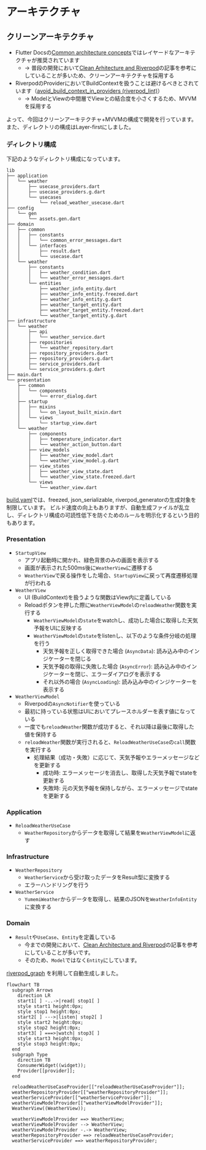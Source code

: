 # アーキテクチャ

## クリーンアーキテクチャ

- Flutter Docsの[Common architecture concepts](https://docs.flutter.dev/app-architecture/concepts)ではレイヤードなアーキテクチャが推奨されています
  - → 普段の開発において[Clean Arhitecture and Riverpod](https://otakoyi.software/blog/flutter-clean-architecture-with-riverpod-and-supabase)の記事を参考にしていることが多いため、クリーンアーキテクチャを採用する
- RiverpodのProviderにおいてBuildContextを扱うことは避けるべきとされています（[avoid_build_context_in_providers (riverpod_lint)](https://pub.dev/packages/riverpod_lint#avoid_build_context_in_providers-riverpod_generator-only)）
  - → ModelとViewの中間層でViewとの結合度を小さくするため、MVVMを採用する

よって、今回はクリーンアーキテクチャ+MVVMの構成で開発を行っています。
また、ディレクトリの構成はLayer-firstにしました。

### ディレクトリ構成

下記のようなディレクトリ構成になっています。

```
lib
├── application
│   └── weather
│       ├── usecase_providers.dart
│       ├── usecase_providers.g.dart
│       └── usecases
│           └── reload_weather_usecase.dart
├── config
│   └── gen
│       └── assets.gen.dart
├── domain
│   ├── common
│   │   ├── constants
│   │   │   └── common_error_messages.dart
│   │   └── interfaces
│   │       ├── result.dart
│   │       └── usecase.dart
│   └── weather
│       ├── constants
│       │   ├── weather_condition.dart
│       │   └── weather_error_messages.dart
│       └── entities
│           ├── weather_info_entity.dart
│           ├── weather_info_entity.freezed.dart
│           ├── weather_info_entity.g.dart
│           ├── weather_target_entity.dart
│           ├── weather_target_entity.freezed.dart
│           └── weather_target_entity.g.dart
├── infrastructure
│   └── weather
│       ├── api
│       │   └── weather_service.dart
│       ├── repositories
│       │   └── weather_repository.dart
│       ├── repository_providers.dart
│       ├── repository_providers.g.dart
│       ├── service_providers.dart
│       └── service_providers.g.dart
├── main.dart
└── presentation
    ├── common
    │   └── components
    │       └── error_dialog.dart
    ├── startup
    │   ├── mixins
    │   │   └── on_layout_built_mixin.dart
    │   └── views
    │       └── startup_view.dart
    └── weather
        ├── components
        │   ├── temperature_indicator.dart
        │   └── weather_action_button.dart
        ├── view_models
        │   ├── weather_view_model.dart
        │   └── weather_view_model.g.dart
        ├── view_states
        │   ├── weather_view_state.dart
        │   └── weather_view_state.freezed.dart
        └── views
            └── weather_view.dart
```

[build.yaml](./build.yaml)では、freezed, json_serializable, riverpod_generatorの生成対象を制限しています。
ビルド速度の向上もありますが、自動生成ファイルが乱立し、ディレクトリ構成の可読性低下を防ぐためのルールを明示化するという目的もあります。

### Presentation

- `StartupView`
  - アプリ起動時に開かれ、緑色背景のみの画面を表示する
  - 画面が表示された500ms後に`WeatherView`に遷移する
  - `WeatherView`で戻る操作をした場合、`StartupView`に戻って再度遷移処理が行われる
- `WeatherView`
  - UI (BuildContext)を扱うような関数はView内に定義している
  - Reloadボタンを押した際に`WeatherViewModel`の`reloadWeather`関数を実行する
    - `WeatherViewModel`の`state`をwatchし、成功した場合に取得した天気予報をUIに反映する
    - `WeatherViewModel`の`state`をlistenし、以下のような条件分岐の処理を行う
      - 天気予報を正しく取得できた場合 (`AsyncData`): 読み込み中のインジケーターを閉じる
      - 天気予報の取得に失敗した場合 (`AsyncError`): 読み込み中のインジケーターを閉じ、エラーダイアログを表示する
      - それ以外の場合 (`AsyncLoading`): 読み込み中のインジケーターを表示する
- `WeatherViewModel`
  - Riverpodの`AsyncNotifier`を使っている
  - 最初に持っている状態はUIにおいてプレースホルダーを表す値になっている
  - 一度でも`reloadWeather`関数が成功すると、それ以降は最後に取得した値を保持する
  - `reloadWeather`関数が実行されると、`ReloadWeatherUseCase`の`call`関数を実行する
    - 処理結果（成功・失敗）に応じて、天気予報やエラーメッセージなどを更新する
      - 成功時: エラーメッセージを消去し、取得した天気予報でstateを更新する
      - 失敗時: 元の天気予報を保持しながら、エラーメッセージでstateを更新する

### Application

- `ReloadWeatherUseCase`
  - `WeatherRepository`からデータを取得して結果を`WeatherViewModel`に返す

### Infrastructure

- `WeatherRepository`
  - `WeatherService`から受け取ったデータをResult型に変換する
  - エラーハンドリングを行う
- `WeatherService`
  - `YumemiWeather`からデータを取得し、結果のJSONを`WeatherInfoEntity`に変換する

### Domain

- `Result`や`UseCase`、`Entity`を定義している
  - 今までの開発において、[Clean Architecture and Riverpod](https://otakoyi.software/blog/flutter-clean-architecture-with-riverpod-and-supabase)の記事を参考にしていることが多いです。
  - そのため、`Model`ではなく`Entity`にしています。

[riverpod_graph](https://github.com/rrousselGit/riverpod/tree/master/packages/riverpod_graph) を利用して自動生成しました。

```mermaid
flowchart TB
  subgraph Arrows
    direction LR
    start1[ ] -..->|read| stop1[ ]
    style start1 height:0px;
    style stop1 height:0px;
    start2[ ] --->|listen| stop2[ ]
    style start2 height:0px;
    style stop2 height:0px;
    start3[ ] ===>|watch| stop3[ ]
    style start3 height:0px;
    style stop3 height:0px;
  end
  subgraph Type
    direction TB
    ConsumerWidget((widget));
    Provider[[provider]];
  end

  reloadWeatherUseCaseProvider[["reloadWeatherUseCaseProvider"]];
  weatherRepositoryProvider[["weatherRepositoryProvider"]];
  weatherServiceProvider[["weatherServiceProvider"]];
  weatherViewModelProvider[["weatherViewModelProvider"]];
  WeatherView((WeatherView));

  weatherViewModelProvider ==> WeatherView;
  weatherViewModelProvider --> WeatherView;
  weatherViewModelProvider -.-> WeatherView;
  weatherRepositoryProvider ==> reloadWeatherUseCaseProvider;
  weatherServiceProvider ==> weatherRepositoryProvider;
```

